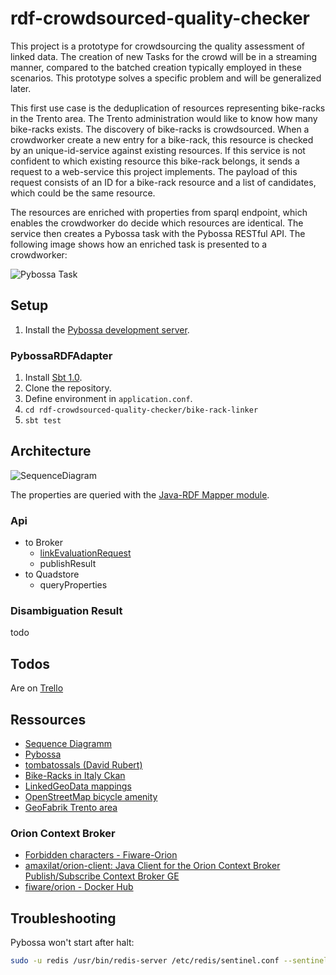 # rdf-crowdsourced-quality-checker

This project is a prototype for crowdsourcing the quality assessment of linked data. The creation of new Tasks for the crowd will be in a streaming manner, compared to the batched creation typically employed in these scenarios. This prototype solves a specific problem and will be generalized later.

This first use case is the deduplication of resources representing bike-racks in the Trento area. The Trento administration would like to know how many bike-racks exists. The discovery of bike-racks is crowdsourced. When a crowdworker create a new entry for a bike-rack, this resource is checked by an unique-id-service against existing resources. If this service is not confident to which existing resource this bike-rack belongs, it sends a request to a web-service this project implements. The payload of this request consists of an ID for a bike-rack resource and a list of candidates, which could be the same resource.

The resources are enriched with properties from sparql endpoint, which enables the crowdworker do decide which resources are identical. The service then creates a Pybossa task with the Pybossa RESTful API. The following image shows how an enriched task is presented to a crowdworker:

![Pybossa Task](PybossaTask2.png)

## Setup

1.  Install the [Pybossa development server](https://docs.pybossa.com/installation/vagrant/).

### PybossaRDFAdapter

1.  Install [Sbt 1.0](http://www.scala-sbt.org/1.0/docs/Getting-Started.html).
2.  Clone the repository.
3.  Define environment in `application.conf`.
4.  `cd rdf-crowdsourced-quality-checker/bike-rack-linker`
5.  `sbt test`

## Architecture

![SequenceDiagram](SequenceDiagram.png)

The properties are queried with the [Java-RDF Mapper module](https://github.com/SmartDataAnalytics/jena-sparql-api/tree/master/jena-sparql-api-mapper).

### Api

-   to Broker
    -   [linkEvaluationRequest](https://github.com/QROWD/rdf-crowdsourced-quality-checker/blob/master/bike-rack-linker/test/resources/unique-id-service-output.json)
    -   publishResult
-   to Quadstore
    -   queryProperties

### Disambiguation Result

todo

## Todos

Are on [Trello](https://trello.com/c/cJqG1a03/5-d71-data-quality-assessment-services)

## Ressources

-   [Sequence Diagramm](https://drive.google.com/file/d/0B4egcZEKnBC_XzVaazNhcFctazA/view?usp=sharing)
-   [Pybossa](Pybossa)
-   [tombatossals (David Rubert)](https://github.com/tombatossals)
-   [Bike-Racks in Italy Ckan](http://ckan.qrowd.aksw.org/dataset/bikeracks-in-trento-from-openstreetmap)
-   [LinkedGeoData mappings](https://github.com/GeoKnow/LinkedGeoData/blob/develop/linkedgeodata-core/src/main/resources/org/aksw/linkedgeodata/sql/Mappings.sql)
-   [OpenStreetMap bicycle amenity](http://wiki.openstreetmap.org/wiki/Tag:amenity%3Dbicycle_parking)
-   [GeoFabrik Trento area](http://download.geofabrik.de/europe/italy/nord-est.html)

### Orion Context Broker

-   [Forbidden characters - Fiware-Orion](https://fiware-orion.readthedocs.io/en/master/user/forbidden_characters/index.html)
-   [amaxilat/orion-client: Java Client for the Orion Context Broker Publish/Subscribe Context Broker GE](https://github.com/amaxilat/orion-client)
-   [fiware/orion - Docker Hub](https://hub.docker.com/r/fiware/orion/)

## Troubleshooting

Pybossa won't start after halt:

```sh
sudo -u redis /usr/bin/redis-server /etc/redis/sentinel.conf --sentinel
```
